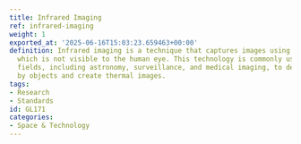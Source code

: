 ```yaml
---
title: Infrared Imaging
ref: infrared-imaging
weight: 1
exported_at: '2025-06-16T15:03:23.659463+00:00'
definition: Infrared imaging is a technique that captures images using infrared radiation,
  which is not visible to the human eye. This technology is commonly used in various
  fields, including astronomy, surveillance, and medical imaging, to detect heat emitted
  by objects and create thermal images.
tags:
- Research
- Standards
id: GL171
categories:
- Space & Technology
---
```


